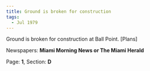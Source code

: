 ```yaml
---  
title: Ground is broken for construction  
tags:  
  - Jul 1979  
---  
```

  
Ground is broken for construction at Ball Point. [Plans]  
  
Newspapers: **Miami Morning News or The Miami Herald**  
  
Page: **1**, Section: **D** 
